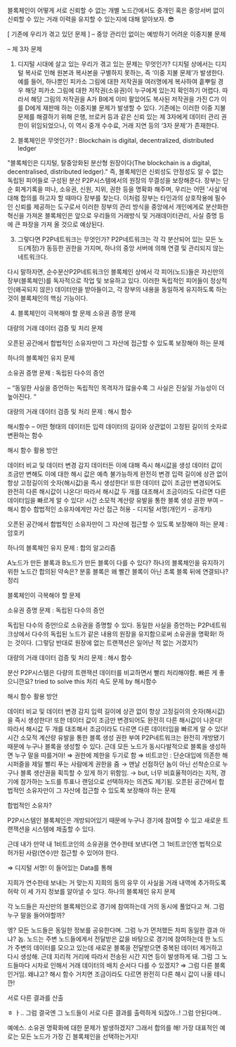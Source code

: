 
블록체인이 어떻게 서로 신뢰할 수 없는 개별 노드간에서도 중개인 혹은 중앙서버 없이 신뢰할 수 있는 거래 이력을 유지할 수 있는지에 대해 알아보자. 😎

[ 기존에 우리가 겪고 있던 문제 ]
– 중앙 관리인 없이는 예방하기 어려운 이중지불 문제

– 제 3자 문제

1. 디지털 시대에 살고 있는 우리가 겪고 있는 문제는 무엇인가?
디지털 상에서는 디지털 복사로 인해 원본과 복사본을 구별하지 못하는, 즉 ‘이중 지불 문제’가 발생한다. 예를 들어, 하나뿐인 피카소 그림에 대한 저작권을 여러명에게 복사하여 흩뿌릴 경우 해당 피카소 그림에 대한 저작권(소유권)이 누구에게 있는지 확인하기 어렵다. 따라서 해당 그림의 저작권을 A가 B에게 이미 팔았어도 복사된 저작권을 가진 C가 이를 D에게 재판매 하는 이중지불 문제가 발생할 수 있다. 기존에는 이러한 이중 지불 문제를 해결하기 위해 은행, 브로커 등과 같은 신뢰 있는 제 3자에게 데이터 관리 권한이 위임되었으나, 이 역시 중개 수수료, 거래 지연 등의 ‘3자 문제’가 존재한다.

2. 블록체인은 무엇인가?
: Blockchain is digital, decentralized, distributed ledger

"블록체인은 디지털, 탈중앙화된 분산형 원장이다(The blockchain is a digital, decentralised, distributed ledger)." 즉, 블록체인은 신뢰성도 안정성도 알 수 없는 독립된 피어들로 구성된 분산 P2P시스템에서의 원장의 무결성을 보장해준다. 장부는 단순 회계기록을 떠나, 소유권, 신원, 지위, 권한 등을 명확화 해주며, 우리는 어떤 '사실'에 대해 합의를 하고자 할 때마다 장부를 찾는다. 이처럼 장부는 타인과의 상호작용에 필수인 신뢰를 제공하는 도구로서 이러한 장부의 관리 방식을 중앙에서 개인에게로 분산화한 혁신을 가져온 블록체인은 앞으로 우리들의 거래방식 및 거래데이터관리, 사실 증명 등에 큰 파장을 가져 올 것으로 예상된다.

3. 그렇다면 P2P네트워크는 무엇인가?
P2P네트워크는 각 각 분산되어 있는 모든 노드(계정)가 동등한 권한을 가지며, 하나의 중앙 서버에 의해 연결 및 관리되지 않는 네트워크다.

다시 말하자면, 순수분산P2P네트워크인 블록체인 상에서 각 피어(노드)들은 자신만의 장부(블록체인)를 독자적으로 작업 및 보유하고 있다. 이러한 독립적인 피어들이 정상적인(왜곡되지 않은) 데이터만을 받아들이고, 각 장부의 내용을 동일하게 유지하도록 하는 것이 블록체인의 핵심 기능이다.

4. 블록체인이 극복해야 할 문제
소유권 증명 문제

대량의 거래 데이터 검증 및 처리 문제

오픈된 공간에서 합법적인 소유자만이 그 자산에 접근할 수 있도록 보장해야 하는 문제

하나의 블록체인 유지 문제

소유권 증명 문제 : 독립된 다수의 증언

– “동일한 사실을 증언하는 독립적인 목격자가 많을수록 그 사실은 진실일 가능성이 더 높아진다. “

대량의 거래 데이터 검증 및 처리 문제 : 해시 함수

해시함수 – 어떤 형태의 데이터든 입력 데이터의 길이와 상관없이 고정된 길이의 숫자로 변환하는 함수

해시 함수 활용 방안

데이터 비교 및 데이터 변경 감지
데이터든 이에 대해 즉시 해시값을 생성
데이터 값이 조금만 변해도 이에 대한 해시 값은 예측 불가능하게 완전히 변경
입력 길이에 상관 없이 항상 고정길이의 숫자(해시값)을 즉시 생성한다! 또한 데이터 값이 조금만 변경되어도 완전히 다른 해시값이 나온다! 따라서 해시값 두 개를 대조해서 조금이라도 다르면 다른 데이터임을 빠르게 알 수 있다!
시간 소모적 계산량 유발을 통한 블록 생성 권한 부여 – 해시 함수
합법적인 소유자에게만 자산 접근 허용 - 디지털 서명(개인키 - 공개키)

오픈된 공간에서 합법적인 소유자만이 그 자산에 접근할 수 있도록 보장해야 하는 문제 : 암호키

하나의 블록체인 유지 문제 : 합의 알고리즘

A노드가 만든 블록과 B노드가 만든 블록이 다를 수 있다?
하나의 블록체인을 유지하기 위한 노드간 합의된 약속은?
분홍 블록은 왜 빨간 블록이 아닌 초록 블록 뒤에 연결되나?
정리

블록체인이 극복해야 할 문제

소유권 증명 문제 : 독립된 다수의 증언

독립된 다수의 증언!으로 소유권을 증명할 수 있다. 동일한 사실을 증언하는 P2P네트워크상에서 다수의 독립된 노드가 같은 내용의 원장을 유지함으로써 소유권을 명확화! 하는 것이다. (그렇담 반대로 원장에 없는 트랜잭션은 일어난 적 없는 거겠지?)

대량의 거래 데이터 검증 및 처리 문제 : 해시 함수

분산 P2P시스템은 다량의 트랜잭션 데이터를 비교하면서 빨리 처리해야함. 빠른 게 좋으니깐요? tried to solve this 처리 속도 문제 by 해시함수

해시 함수 활용 방안

데이터 비교 및 데이터 변경 감지
입력 길이에 상관 없이 항상 고정길이의 숫자(해시값)을 즉시 생성한다! 또한 데이터 값이 조금만 변경되어도 완전히 다른 해시값이 나온다! 따라서 해시값 두 개를 대조해서 조금이라도 다르면 다른 데이터임을 빠르게 알 수 있다!
시간 소모적 계산량 유발을 통한 블록 생성 권한 부여
P2P네트워크는 완전히 개방됐기 때문에 누구나 블록을 생성할 수 있다. 근데 모든 노드가 동시다발적으로 블록을 생성하면 누구 말을 따를거야! ⇒ 권한에 제한을 두기로 함 ⇒ 비트코인 : 단순대입에 의존한 해시퍼즐을 제일 빨리 푸는 사람에게 권한을 줌 → 맨날 선점하던 놈이 아닌 선착순으로 누구나 블록 생산권을 획득할 수 있게 하기 위함임. → but, 너무 비효율적이라는 지적, 경기에 참가하는 노드를 투표나 랜덤으로 선택하자는 의견도 제기됨.
오픈된 공간에서 합법적인 소유자만이 그 자산에 접근할 수 있도록 보장해야 하는 문제

합법적인 소유자?

P2P시스템인 블록체인은 개방되어있기 때문에 누구나 경기에 참여할 수 있고 새로운 트랜잭션을 시스템에 제출할 수 있다.

근데 내가 만약 내 1비트코인의 소유권을 연수한테 보낸다면 그 1비트코인엔 법적으로 허가된 사람(연수)만 접근할 수 있어야 한다.

⇒ 디지털 서명! 이 들어있는 Data를 통해

지희가 연수한테 보내는 거 맞는지
지희의 동의 유무
이 사실을 거래 내역에 추가하도록 허락 이 세 가지 정보를 알아낼 수 있다.
하나의 블록체인 유지 문제

각 노드들은 자신만의 블록체인으로 경기에 참여하는데 거의 동시에 풀었다고 쳐. 그럼 누구 말을 들어야할까?

엥? 모든 노드들은 동일한 정보를 공유한다며. 그럼 누가 먼저했든 차피 동일한 결과 아냐? 놉. 노드는 주변 노드들에게서 전달받은 값을 바탕으로 경기에 참여하는데 한 노드가 주변의 데이터를 모으고 있는데 새로운 블록을 전달받으면 중복된 데이터 제거하고 다시 생성해. 근데 지리적 거리에 따라서 전송된 시간 지연 등이 발생하게 돼. 그럼 그 노드들마다 시차로 인해서 거래 데이터의 배치 순서다 다를 수 있겠지? ⇒ 그럼 다른 블록인거임. 왜냐고? 해시 함수 거치면 조금이라도 다르면 완전히 다른 해시 값이 나올 테니깐!

서로 다른 결과를 산출

ㅎ ㅏ.. 그럼 결국엔 그 노드들이 서로 다른 결과를 출력하게 되잖아..! 그럼 안된다며..

예에스. 소유권 명확화에 대한 문제가 발생하겠지? 그래서 합의를 해! 가장 대표적인 예로는 모든 노드가 가장 긴 블록체인을 선택하는거지!